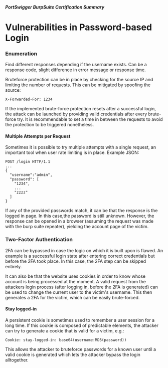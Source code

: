 ##### PortSwigger BurpSuite Certification Summary
# Vulnerabilities in Password-based Login
### Enumeration
Find different responses depending if the username exists. Can be a response code, slight difference in error message or response time. 

Bruteforce protection can be in place by checking for the source IP and limiting the number of requests. This can be mitigated by spoofing the source:
```
X-Forwarded-For: 1234
```
If the implemented brute-force protection resets after a successful login, the attack can be launched by providing valid credentials after every brute-force try. It is recommendable to set a time in between the requests to avoid the protection to be triggered nonetheless.

#### Multiple Attempts per Request
Sometimes it is possible to try multiple attempts with a single request, an important tool when user rate limiting is in place.
Example JSON:
```
POST /login HTTP/1.1
...
{
  "username":"admin",
  "password": [
    "1234",
    ...
    "zzzz"
  ]
}
```
If any of the provided passwords match, it can be that the response is the logged in page. In this case,the password is still unknown. However, the response can be opened in a browser (assuming the request was made with the burp suite repeater), yielding the account page of the victim.

### Two-Factor Authentication
2FA can be bypassed in case the logic on which it is built upon is flawed. An example is a successful login state after entering correct credentials but before the 2FA took place. In this case, the 2FA step can be skipped entirely.

It can also be that the website uses cookies in order to know whose account is being processed at the moment. A valid request from the attackers login process (after logging in, before the 2FA is generated) can be used to change the current user to the victim's username. This then generates a 2FA for the victim, which can be easily brute-forced.

#### Stay logged-in
A persistent cookie is sometimes used to remember a user session for a long time. If this cookie is composed of predictable elements, the attacker can try to generate a cookie that is valid for a victim, e.g.:
```
Cookie: stay-logged-in: base64(username:MD5(password))
```
This allows the attacker to bruteforce passwords for a known user until a valid cookie is generated which lets the attacker bypass the login alltogether.
